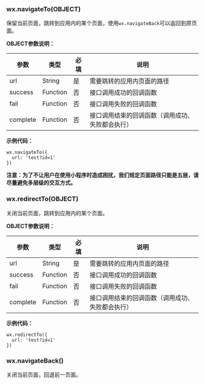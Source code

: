 ### wx.navigateTo\(OBJECT\)

保留当前页面，跳转到应用内的某个页面，使用`wx.navigateBack`可以返回到原页面。

**OBJECT参数说明：**

| 参数 | 类型 | 必填 | 说明 |
| --- | --- | --- | --- |
| url | String | 是 | 需要跳转的应用内页面的路径 |
| success | Function | 否 | 接口调用成功的回调函数 |
| fail | Function | 否 | 接口调用失败的回调函数 |
| complete | Function | 否 | 接口调用结束的回调函数（调用成功、失败都会执行） |

**示例代码：**

```
wx.navigateTo({
  url: 'test?id=1'
})
```

**注意：为了不让用户在使用小程序时造成困扰，我们规定页面路径只能是五层，请尽量避免多层级的交互方式。**

### wx.redirectTo\(OBJECT\)

关闭当前页面，跳转到应用内的某个页面。

**OBJECT参数说明：**

| 参数 | 类型 | 必填 | 说明 |
| --- | --- | --- | --- |
| url | String | 是 | 需要跳转的应用内页面的路径 |
| success | Function | 否 | 接口调用成功的回调函数 |
| fail | Function | 否 | 接口调用失败的回调函数 |
| complete | Function | 否 | 接口调用结束的回调函数（调用成功、失败都会执行） |

**示例代码：**

```
wx.redirectTo({
  url: 'test?id=1'
})
```

### wx.navigateBack\(\)

关闭当前页面，回退前一页面。

